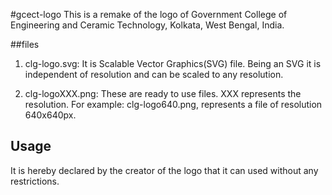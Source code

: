 #gcect-logo
This is a remake of the logo of Government College of Engineering and Ceramic Technology, Kolkata, West Bengal, India.

##files
1. clg-logo.svg: It is Scalable Vector Graphics(SVG) file. Being an SVG it is independent of resolution and can be scaled to any resolution.

2. clg-logoXXX.png: These are ready to use files. XXX represents the resolution. For example: clg-logo640.png, represents a file of resolution 640x640px.

## Usage
It is hereby declared by the creator of the logo that it can used without any restrictions.


